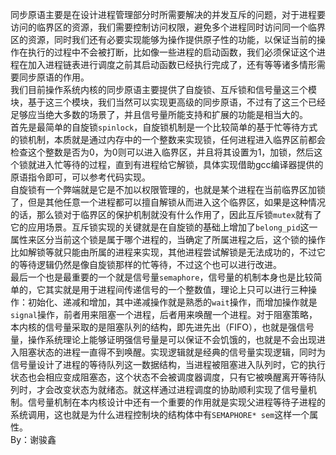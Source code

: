同步原语主要是在设计进程管理部分时所需要解决的并发互斥的问题，对于进程要访问的临界区的资源，我们需要控制访问权限，避免多个进程同时访问同一个临界区的资源，同时我们还有必要实现能够为操作提供原子性的功能，以保证当前的操作在执行的过程中不会被打断，比如像一些进程的启动函数，我们必须保证这个进程在加入进程链表进行调度之前其启动函数已经执行完成了，还有等等诸多情形需要同步原语的作用。<br />我们目前操作系统内核的同步原语主要提供了自旋锁、互斥锁和信号量这三个模块，基于这三个模块，我们当然可以实现更高级的同步原语，不过有了这三个已经足够应当绝大多数的场景了，并且信号量所能支持和扩展的功能是相当大的。<br />首先是最简单的自旋锁`spinlock`，自旋锁机制是一个比较简单的基于忙等待方式的锁机制，本质就是通过内存中的一个整数来实现锁，任何进程进入临界区前都会检查这个整数是否为0，为0则可以进入临界区，并且将其设置为1，加锁，然后这个锁就进入忙等待的过程，直到有进程给它解锁，具体实现借助gcc编译器提供的原语指令即可，可以参考代码实现。<br />自旋锁有一个弊端就是它是不加以权限管理的，也就是某个进程在当前临界区加锁了，但是其他任意一个进程都可以擅自解锁从而进入这个临界区，如果是这种情况的话，那么锁对于临界区的保护机制就没有什么作用了，因此互斥锁`mutex`就有了它的应用场景。互斥锁实现的关键就是在自旋锁的基础上增加了`belong_pid`这一属性来区分当前这个锁是属于哪个进程的，当确定了所属进程之后，这个锁的操作比如解锁等就只能由所属的进程来实现，其他进程尝试解锁是无法成功的，不过它的等待逻辑仍然是像自旋锁那样的忙等待，不过这个也可以进行改进。<br />最后一个也是最重要的一个就是信号量`semaphore`，信号量的机制本身也是比较简单的，它其实就是用于进程间传递信号的一个整数值，理论上只可以进行三种操作：初始化、递减和增加，其中递减操作就是熟悉的`wait`操作，而增加操作就是`signal`操作，前者用来阻塞一个进程，后者用来唤醒一个进程。对于阻塞策略，本内核的信号量采取的是阻塞队列的结构，即先进先出（FIFO），也就是强信号量，操作系统理论上能够证明强信号量是可以保证不会饥饿的，也就是不会出现进入阻塞状态的进程一直得不到唤醒。实现逻辑就是经典的信号量实现逻辑，同时为信号量设计了进程的等待队列这一数据结构，当进程被阻塞进入队列时，它的执行状态也会相应变成阻塞态，这个状态不会被调度器调度，只有它被唤醒离开等待队列时，才会改变状态为就绪态。就这样通过进程调度的协助顺利实现了信号量机制。信号量机制在本内核设计中还有一个重要的作用就是实现父进程等待子进程的系统调用，这也就是为什么进程控制块的结构体中有`SEMAPHORE* sem`这样一个属性。<br />By：谢骏鑫
